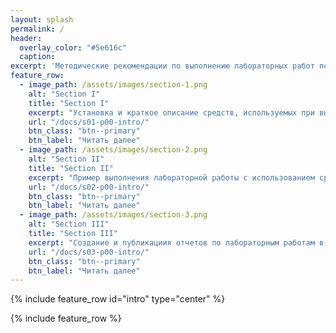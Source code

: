 ```yaml
---
layout: splash
permalink: /
header:
  overlay_color: "#5e616c"
  caption:
excerpt: 'Методические рекомендации по выполнению лабораторных работ по дисциплине «Операционные системы GNU/Linux».'
feature_row:
  - image_path: /assets/images/section-1.png
    alt: "Section I"
    title: "Section I"
    excerpt: "Установка и краткое описание средств, используемых при выполнении лабораторных работ"
    url: "/docs/s01-p00-intro/"
    btn_class: "btn--primary"
    btn_label: "Читать далее"
  - image_path: /assets/images/section-2.png
    alt: "Section II"
    title: "Section II"
    excerpt: "Пример выполнения лабораторной работы с использованием средств Docker"
    url: "/docs/s02-p00-intro/"
    btn_class: "btn--primary"
    btn_label: "Читать далее"
  - image_path: /assets/images/section-3.png
    alt: "Section III"
    title: "Section III"
    excerpt: "Создание и публикациия отчетов по лабораторным работам в виде сайта"
    url: "/docs/s03-p00-intro/"
    btn_class: "btn--primary"
    btn_label: "Читать далее"
---
```


{% include feature_row id="intro" type="center" %}

{% include feature_row %}